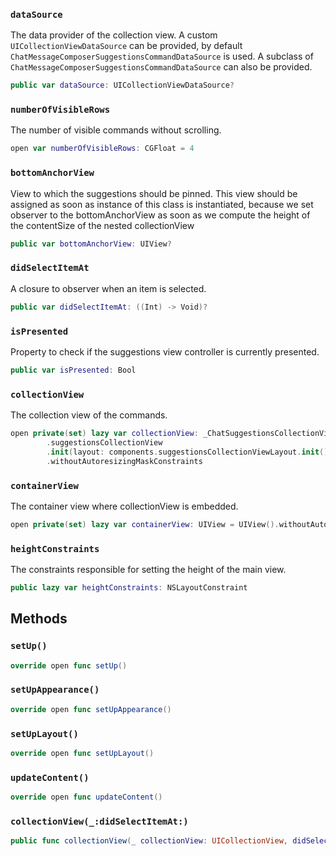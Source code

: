 
### `dataSource`

The data provider of the collection view. A custom `UICollectionViewDataSource` can be provided,
by default `ChatMessageComposerSuggestionsCommandDataSource` is used.
A subclass of `ChatMessageComposerSuggestionsCommandDataSource` can also be provided.

``` swift
public var dataSource: UICollectionViewDataSource? 
```

### `numberOfVisibleRows`

The number of visible commands without scrolling.

``` swift
open var numberOfVisibleRows: CGFloat = 4
```

### `bottomAnchorView`

View to which the suggestions should be pinned.
This view should be assigned as soon as instance of this
class is instantiated, because we set observer to
the bottomAnchorView as soon as we compute the height of the
contentSize of the nested collectionView

``` swift
public var bottomAnchorView: UIView?
```

### `didSelectItemAt`

A closure to observer when an item is selected.

``` swift
public var didSelectItemAt: ((Int) -> Void)?
```

### `isPresented`

Property to check if the suggestions view controller is currently presented.

``` swift
public var isPresented: Bool 
```

### `collectionView`

The collection view of the commands.

``` swift
open private(set) lazy var collectionView: _ChatSuggestionsCollectionView<ExtraData> = components
        .suggestionsCollectionView
        .init(layout: components.suggestionsCollectionViewLayout.init())
        .withoutAutoresizingMaskConstraints
```

### `containerView`

The container view where collectionView is embedded.

``` swift
open private(set) lazy var containerView: UIView = UIView().withoutAutoresizingMaskConstraints
```

### `heightConstraints`

The constraints responsible for setting the height of the main view.

``` swift
public lazy var heightConstraints: NSLayoutConstraint 
```

## Methods

### `setUp()`

``` swift
override open func setUp() 
```

### `setUpAppearance()`

``` swift
override open func setUpAppearance() 
```

### `setUpLayout()`

``` swift
override open func setUpLayout() 
```

### `updateContent()`

``` swift
override open func updateContent() 
```

### `collectionView(_:didSelectItemAt:)`

``` swift
public func collectionView(_ collectionView: UICollectionView, didSelectItemAt indexPath: IndexPath) 
